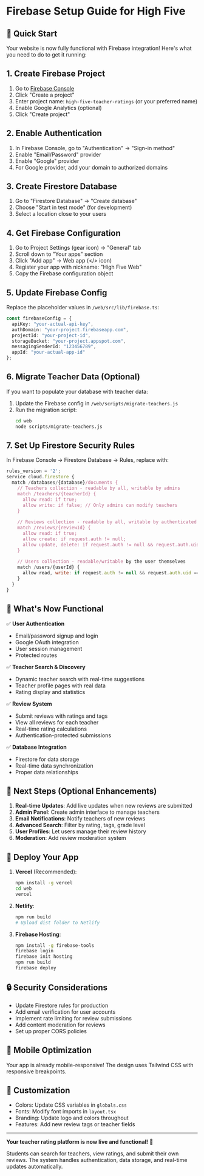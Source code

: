 # Firebase Setup Guide for High Five

## 🚀 Quick Start

Your website is now fully functional with Firebase integration! Here's what you need to do to get it running:

## 1. Create Firebase Project

1. Go to [Firebase Console](https://console.firebase.google.com/)
2. Click "Create a project"
3. Enter project name: `high-five-teacher-ratings` (or your preferred name)
4. Enable Google Analytics (optional)
5. Click "Create project"

## 2. Enable Authentication

1. In Firebase Console, go to "Authentication" → "Sign-in method"
2. Enable "Email/Password" provider
3. Enable "Google" provider
4. For Google provider, add your domain to authorized domains

## 3. Create Firestore Database

1. Go to "Firestore Database" → "Create database"
2. Choose "Start in test mode" (for development)
3. Select a location close to your users

## 4. Get Firebase Configuration

1. Go to Project Settings (gear icon) → "General" tab
2. Scroll down to "Your apps" section
3. Click "Add app" → Web app (</> icon)
4. Register your app with nickname: "High Five Web"
5. Copy the Firebase configuration object

## 5. Update Firebase Config

Replace the placeholder values in `/web/src/lib/firebase.ts`:

```typescript
const firebaseConfig = {
  apiKey: "your-actual-api-key",
  authDomain: "your-project.firebaseapp.com",
  projectId: "your-project-id",
  storageBucket: "your-project.appspot.com",
  messagingSenderId: "123456789",
  appId: "your-actual-app-id"
};
```

## 6. Migrate Teacher Data (Optional)

If you want to populate your database with teacher data:

1. Update the Firebase config in `/web/scripts/migrate-teachers.js`
2. Run the migration script:
   ```bash
   cd web
   node scripts/migrate-teachers.js
   ```

## 7. Set Up Firestore Security Rules

In Firebase Console → Firestore Database → Rules, replace with:

```javascript
rules_version = '2';
service cloud.firestore {
  match /databases/{database}/documents {
    // Teachers collection - readable by all, writable by admins
    match /teachers/{teacherId} {
      allow read: if true;
      allow write: if false; // Only admins can modify teachers
    }
    
    // Reviews collection - readable by all, writable by authenticated users
    match /reviews/{reviewId} {
      allow read: if true;
      allow create: if request.auth != null;
      allow update, delete: if request.auth != null && request.auth.uid == resource.data.userId;
    }
    
    // Users collection - readable/writable by the user themselves
    match /users/{userId} {
      allow read, write: if request.auth != null && request.auth.uid == userId;
    }
  }
}
```

## 🎉 What's Now Functional

✅ **User Authentication**
- Email/password signup and login
- Google OAuth integration
- User session management
- Protected routes

✅ **Teacher Search & Discovery**
- Dynamic teacher search with real-time suggestions
- Teacher profile pages with real data
- Rating display and statistics

✅ **Review System**
- Submit reviews with ratings and tags
- View all reviews for each teacher
- Real-time rating calculations
- Authentication-protected submissions

✅ **Database Integration**
- Firestore for data storage
- Real-time data synchronization
- Proper data relationships

## 🔧 Next Steps (Optional Enhancements)

1. **Real-time Updates**: Add live updates when new reviews are submitted
2. **Admin Panel**: Create admin interface to manage teachers
3. **Email Notifications**: Notify teachers of new reviews
4. **Advanced Search**: Filter by rating, tags, grade level
5. **User Profiles**: Let users manage their review history
6. **Moderation**: Add review moderation system

## 🚀 Deploy Your App

1. **Vercel** (Recommended):
   ```bash
   npm install -g vercel
   cd web
   vercel
   ```

2. **Netlify**:
   ```bash
   npm run build
   # Upload dist folder to Netlify
   ```

3. **Firebase Hosting**:
   ```bash
   npm install -g firebase-tools
   firebase login
   firebase init hosting
   npm run build
   firebase deploy
   ```

## 🔒 Security Considerations

- Update Firestore rules for production
- Add email verification for user accounts
- Implement rate limiting for review submissions
- Add content moderation for reviews
- Set up proper CORS policies

## 📱 Mobile Optimization

Your app is already mobile-responsive! The design uses Tailwind CSS with responsive breakpoints.

## 🎨 Customization

- Colors: Update CSS variables in `globals.css`
- Fonts: Modify font imports in `layout.tsx`
- Branding: Update logo and colors throughout
- Features: Add new review tags or teacher fields

---

**Your teacher rating platform is now live and functional!** 🎉

Students can search for teachers, view ratings, and submit their own reviews. The system handles authentication, data storage, and real-time updates automatically.
